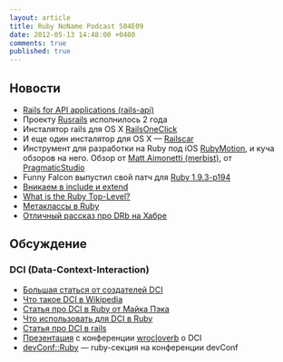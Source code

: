 ```yaml
---
layout: article
title: Ruby NoName Podcast S04E09
date: 2012-05-13 14:48:00 +0400
comments: true
published: true
---
```

## Новости
* [Rails for API applications (rails-api)](http://blog.wyeworks.com/2012/4/20/rails-for-api-applications-rails-api-released)
* Проекту [Rusrails](http://habrahabr.ru/post/142432/#habracut) исполнилось 2 года
* Инсталятор rails для OS X [RailsOneClick](http://railsoneclick.com/)
* И еще один инсталятор для OS X — [Railscar](https://github.com/arcturo/Railcar)
* Инструмент для разработки на Ruby под iOS [RubyMotion](http://www.rubymotion.com/), и куча обзоров на него. Обзор от
  [Matt Aimonetti (merbist)](http://merbist.com/2012/05/04/macruby-on-ios-rubymotion-review/), от
  [PragmaticStudio](http://pragmaticstudio.com/blog/2012/5/3/rubymotion-primer)
* Funny Falcon выпустил свой патч для [Ruby 1.9.3-p194](https://twitter.com/#!/funny_falcon/status/198335210679566336)
* [Вникаем в include и extend](http://habrahabr.ru/post/143483/)
* [What is the Ruby Top-Level?](http://banisterfiend.wordpress.com/2010/11/23/what-is-the-ruby-top-level/)
* [Метаклассы в Ruby](http://www.madebydna.com/all/code/2011/06/24/eigenclasses-demystified.html)
* [Отличный рассказ про DRb на Хабре](http://habrahabr.ru/post/143671/)

## Обсуждение

### DCI (Data-Context-Interaction)
* [Большая статься от создателей DCI](http://www.artima.com/articles/dci_vision.html)
* [Что такое DCI в Wikipedia](http://en.wikipedia.org/wiki/Data,_Context,_and_Interaction)
* [Статья про DCI в Ruby от Майка Пэка](http://mikepackdev.com/blog_posts/24-the-right-way-to-code-dci-in-ruby)
* [Что использовать для DCI в Ruby](http://mikepackdev.com/blog_posts/26-dci-role-injection-in-ruby)
* [Статья про DCI в rails](http://andrzejonsoftware.blogspot.com/2011/02/dci-and-rails.html)
* [Презентация](http://decoupling-wrocloverb-2012.heroku.com/#76) с конференции [wrocloverb](http://wrocloverb.com/) о DCI
* [devConf::Ruby](http://devconf.ru/offers/ruby) — ruby-секция на конференции devConf
